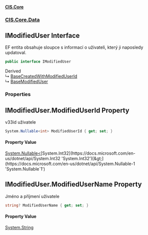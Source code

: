 #### [CIS.Core](index.md 'index')
### [CIS.Core.Data](CIS.Core.Data.md 'CIS.Core.Data')

## IModifiedUser Interface

EF entita obsahuje sloupce s informací o uživateli, který ji naposledy updatoval.

```csharp
public interface IModifiedUser
```

Derived  
&#8627; [BaseCreatedWithModifiedUserId](CIS.Core.Data.BaseCreatedWithModifiedUserId.md 'CIS.Core.Data.BaseCreatedWithModifiedUserId')  
&#8627; [BaseModifiedUser](CIS.Core.Data.BaseModifiedUser.md 'CIS.Core.Data.BaseModifiedUser')
### Properties

<a name='CIS.Core.Data.IModifiedUser.ModifiedUserId'></a>

## IModifiedUser.ModifiedUserId Property

v33id uživatele

```csharp
System.Nullable<int> ModifiedUserId { get; set; }
```

#### Property Value
[System.Nullable&lt;](https://docs.microsoft.com/en-us/dotnet/api/System.Nullable-1 'System.Nullable`1')[System.Int32](https://docs.microsoft.com/en-us/dotnet/api/System.Int32 'System.Int32')[&gt;](https://docs.microsoft.com/en-us/dotnet/api/System.Nullable-1 'System.Nullable`1')

<a name='CIS.Core.Data.IModifiedUser.ModifiedUserName'></a>

## IModifiedUser.ModifiedUserName Property

Jméno a příjmení uživatele

```csharp
string? ModifiedUserName { get; set; }
```

#### Property Value
[System.String](https://docs.microsoft.com/en-us/dotnet/api/System.String 'System.String')